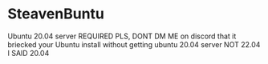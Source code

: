 # SteavenBuntu
 

Ubuntu 20.04 server REQUIRED PLS, DONT DM ME on discord that it briecked your Ubuntu install without getting ubuntu 20.04 server NOT 22.04 I SAID 20.04